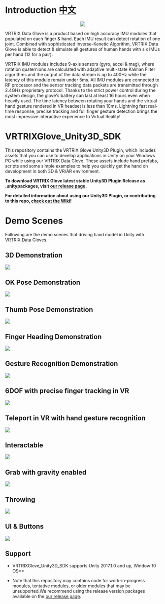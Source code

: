 # Introduction [中文][chinese]

<p align="center">
  <img src="https://github.com/VRTRIX/VRTRIXGlove_Unity3D_SDK/blob/client/docs/img/digital_glove.png"/>
</p>


VRTRIX Data Glove is a product based on high accuracy IMU modules that populated on each finger & hand. Each IMU result can detect rotation of one joint. Combined with sophisticated Inverse-Kenetic Algorithm,  VRTRIX Data Glove is able to detect & simulate all gestures of human hands with six IMUs per hand (12 for a pair). 

VRTRIX IMU modules includes 9-axis sensors (gyro, accel & mag), where rotation quaternions are calculated with adaptive multi-state Kalman Filter algorithms and the output of the data stream is up to 400Hz while the latency of this module remain under 5ms. All IMU modules are connected to RF processor and the sensor tracking data packets are transmitted through 2.4GHz proprietary protocol. Thanks to the strict power control during the system design, the glove's battery can last at least 16 hours even when heavily used. The time latency between rotating your hands and the virtual hand gesture rendered in VR headset is less than 10ms. Lightning fast real-time response, precise tracking and full finger gesture detection brings the most impressive interactive experience to Virtual Reality!

# VRTRIXGlove_Unity3D_SDK

This repository contains the VRTRIX Glove Unity3D Plugin, which includes assets that you can use to develop applications in Unity on your Windows PC while using our VRTRIX Data Glove. These assets include hand prefabs, scripts and some simple examples to help you quickly get the hand on development in both 3D & VR/AR environment. 

**To download VRTRIX Glove latest stable Unity3D Plugin Release as .unitypackages, visit [our release page][devsite].**

**For detailed information about using our Unity3D Plugin, or contributing to this repo, [check out the Wiki][wiki]!**

# Demo Scenes
Following are the demo scenes that driving hand model in Unity with VRTRIX Data Gloves.

## 3D Demonstration
![](https://github.com/VRTRIX/VRTRIXGlove_Unity3D_SDK/blob/client/docs/img/pair_hand.gif?raw=true)

## OK Pose Demonstration
![](https://github.com/VRTRIX/VRTRIXGlove_Unity3D_SDK/blob/client/docs/img/ok_pose.gif)

## Thumb Pose Demonstration
![](https://github.com/VRTRIX/VRTRIXGlove_Unity3D_SDK/blob/client/docs/img/thumb_pose.gif)

## Finger Heading Demonstration
![](https://github.com/VRTRIX/VRTRIXGlove_Unity3D_SDK/blob/client/docs/img/yaw_open.gif)

## Gesture Recognition Demonstration
![](https://github.com/VRTRIX/VRTRIXGlove_Unity3D_SDK/blob/client/docs/img/gesture_recognition.gif)

## 6DOF with precise finger tracking in VR
![](https://github.com/VRTRIX/VRTRIXGlove_Unity3D_SDK/blob/client/docs/img/vr_hand.gif?raw=true)

## Teleport in VR with hand gesture recognition
![](https://github.com/VRTRIX/VRTRIXGlove_Unity3D_SDK/blob/client/docs/img/teleport.gif?raw=true)

## Interactable
![](https://github.com/VRTRIX/VRTRIXGlove_Unity3D_SDK/blob/client/docs/img/interactable.gif?raw=true)

## Grab with gravity enabled
![](https://github.com/VRTRIX/VRTRIXGlove_Unity3D_SDK/blob/client/docs/img/grab1.gif?raw=true)

## Throwing
![](https://github.com/VRTRIX/VRTRIXGlove_Unity3D_SDK/blob/client/docs/img/throw.gif?raw=true)

## UI & Buttons
![](https://github.com/VRTRIX/VRTRIXGlove_Unity3D_SDK/blob/client/docs/img/button.gif?raw=true)

## Support

- VRTRIXGlove_Unity3D_SDK supports Unity 2017.1.0 and up, Window 10 OS**

- Note that this repository may contains code for work-in-progress modules, tentative modules, or older modules that may be unsupported.We recommend using the release version packages available on the [our release page][devsite].

[chinese]: https://github.com/VRTRIX/VRTRIXGlove_Unity3D_SDK/blob/client/README_CN.md "chinese"
[devsite]: https://github.com/VRTRIX/VRTRIXGlove_Unity3D_SDK/releases "VRTRIX Glove Unity Plugin Release site"
[wiki]: https://github.com/VRTRIX/VRTRIXGlove_Unity3D_SDK/wiki "VRTRIX Glove Unity Plugin Wiki"

